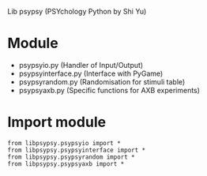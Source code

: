 Lib psypsy (PSYchology Python by Shi Yu)

# Module
* psypsyio.py  (Handler of Input/Output)
* psypsyinterface.py  (Interface with PyGame)
* psypsyrandom.py  (Randomisation for stimuli table)
* psypsyaxb.py  (Specific functions for AXB experiments)

# Import module
```
from libpsypsy.psypsyio import *
from libpsypsy.psypsyinterface import *
from libpsypsy.psypsyrandom import *
from libpsypsy.psypsyaxb import *
````
